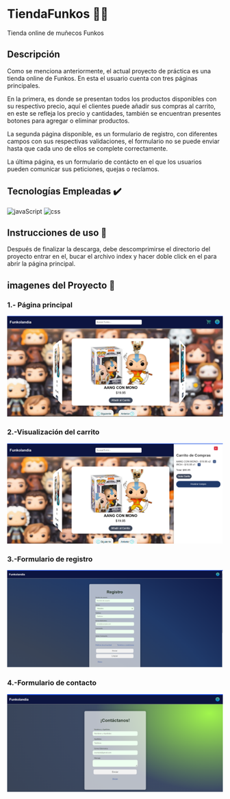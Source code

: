 # TiendaFunkos 💸🌟

Tienda online de muñecos Funkos

## Descripción

Como se menciona anteriormente, el actual proyecto de práctica es una tienda online de Funkos. En esta el usuario cuenta con tres páginas principales. 

En la primera, es donde se presentan todos los productos disponibles con su respectivo precio, aquí el clientes puede añadir sus compras al carrito, en este se refleja los precio y cantidades, también se encuentran presentes botones para agregar o eliminar productos.

La segunda página disponible, es un formulario de registro, con diferentes campos con sus respectivas validaciones, el formulario no se puede enviar hasta que cada uno de ellos se complete correctamente.

La última página, es un formulario de contácto en el que los usuarios pueden comunicar sus peticiones, quejas o reclamos.

## Tecnologías Empleadas ✔️

![javaScript](https://img.shields.io/badge/JavaScript-yellow)
![css](https://img.shields.io/badge/CSS-blue)

## Instrucciones de uso 📖

Después de finalizar la descarga, debe descomprimirse el directorio del proyecto entrar en el, bucar el archivo index y hacer doble click en el para abrir la página principal.

## imagenes del Proyecto 📸

### 1.- Página principal
![index](https://github.com/AngelyVS/TiendaFunkos/blob/ff0e61fe947ba970696aca36cfdbcb0086f87699/imagenes/capF1.png)

### 2.-Visualización del carrito 
![carrito](https://github.com/AngelyVS/TiendaFunkos/blob/ff0e61fe947ba970696aca36cfdbcb0086f87699/imagenes/capF2.png)

### 3.-Formulario de registro
![registro](https://github.com/AngelyVS/TiendaFunkos/blob/ff0e61fe947ba970696aca36cfdbcb0086f87699/imagenes/capF3.png)

### 4.-Formulario de contacto
![contacto](https://github.com/AngelyVS/TiendaFunkos/blob/ff0e61fe947ba970696aca36cfdbcb0086f87699/imagenes/capF4.png)

